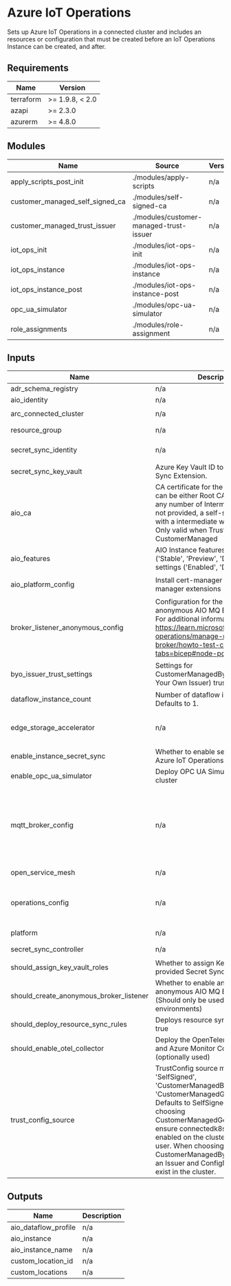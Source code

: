 <!-- BEGIN_TF_DOCS -->
<!-- markdown-table-prettify-ignore-start -->
# Azure IoT Operations

Sets up Azure IoT Operations in a connected cluster and includes
an resources or configuration that must be created before an IoT Operations
Instance can be created, and after.

## Requirements

| Name | Version |
|------|---------|
| terraform | >= 1.9.8, < 2.0 |
| azapi | >= 2.3.0 |
| azurerm | >= 4.8.0 |

## Modules

| Name | Source | Version |
|------|--------|---------|
| apply\_scripts\_post\_init | ./modules/apply-scripts | n/a |
| customer\_managed\_self\_signed\_ca | ./modules/self-signed-ca | n/a |
| customer\_managed\_trust\_issuer | ./modules/customer-managed-trust-issuer | n/a |
| iot\_ops\_init | ./modules/iot-ops-init | n/a |
| iot\_ops\_instance | ./modules/iot-ops-instance | n/a |
| iot\_ops\_instance\_post | ./modules/iot-ops-instance-post | n/a |
| opc\_ua\_simulator | ./modules/opc-ua-simulator | n/a |
| role\_assignments | ./modules/role-assignment | n/a |

## Inputs

| Name | Description | Type | Default | Required |
|------|-------------|------|---------|:--------:|
| adr\_schema\_registry | n/a | ```object({ id = string })``` | n/a | yes |
| aio\_identity | n/a | ```object({ id = string })``` | n/a | yes |
| arc\_connected\_cluster | n/a | ```object({ name = string id = string location = string })``` | n/a | yes |
| resource\_group | n/a | ```object({ name = string id = string location = string })``` | n/a | yes |
| secret\_sync\_identity | n/a | ```object({ id = string client_id = string principal_id = string })``` | n/a | yes |
| secret\_sync\_key\_vault | Azure Key Vault ID to use with Secret Sync Extension. | ```object({ name = string id = string })``` | n/a | yes |
| aio\_ca | CA certificate for the MQTT broker, can be either Root CA or Root CA with any number of Intermediate CAs. If not provided, a self-signed Root CA with a intermediate will be generated. Only valid when Trust Source is set to CustomerManaged | ```object({ root_ca_cert_pem = string ca_cert_chain_pem = string ca_key_pem = string })``` | `null` | no |
| aio\_features | AIO Instance features with mode ('Stable', 'Preview', 'Disabled') and settings ('Enabled', 'Disabled'). | ```map(object({ mode = optional(string) settings = optional(map(string)) }))``` | `null` | no |
| aio\_platform\_config | Install cert-manager and trust-manager extensions | ```object({ install_cert_manager = bool install_trust_manager = bool })``` | ```{ "install_cert_manager": true, "install_trust_manager": true }``` | no |
| broker\_listener\_anonymous\_config | Configuration for the insecure anonymous AIO MQ Broker Listener.  For additional information, refer to: <https://learn.microsoft.com/azure/iot-operations/manage-mqtt-broker/howto-test-connection?tabs=bicep#node-port> | ```object({ serviceName = string port = number nodePort = number })``` | ```{ "nodePort": 31884, "port": 18884, "serviceName": "aio-broker-anon" }``` | no |
| byo\_issuer\_trust\_settings | Settings for CustomerManagedByoIssuer (Bring Your Own Issuer) trust configuration | ```object({ issuer_name = string issuer_kind = string configmap_name = string configmap_key = string })``` | `null` | no |
| dataflow\_instance\_count | Number of dataflow instances. Defaults to 1. | `number` | `1` | no |
| edge\_storage\_accelerator | n/a | ```object({ version = string train = string diskStorageClass = string faultToleranceEnabled = bool diskMountPoint = string })``` | ```{ "diskMountPoint": "/mnt", "diskStorageClass": "", "faultToleranceEnabled": false, "train": "stable", "version": "2.4.0" }``` | no |
| enable\_instance\_secret\_sync | Whether to enable secret sync on the Azure IoT Operations instance | `bool` | `true` | no |
| enable\_opc\_ua\_simulator | Deploy OPC UA Simulator to the cluster | `bool` | `true` | no |
| mqtt\_broker\_config | n/a | ```object({ brokerListenerServiceName = string brokerListenerPort = number serviceAccountAudience = string frontendReplicas = number frontendWorkers = number backendRedundancyFactor = number backendWorkers = number backendPartitions = number memoryProfile = string serviceType = string })``` | ```{ "backendPartitions": 1, "backendRedundancyFactor": 2, "backendWorkers": 1, "brokerListenerPort": 18883, "brokerListenerServiceName": "aio-broker", "frontendReplicas": 1, "frontendWorkers": 1, "memoryProfile": "Low", "serviceAccountAudience": "aio-internal", "serviceType": "ClusterIp" }``` | no |
| open\_service\_mesh | n/a | ```object({ version = string train = string })``` | ```{ "train": "stable", "version": "1.2.10" }``` | no |
| operations\_config | n/a | ```object({ namespace = string kubernetesDistro = string version = string train = string agentOperationTimeoutInMinutes = number })``` | ```{ "agentOperationTimeoutInMinutes": 120, "kubernetesDistro": "K3s", "namespace": "azure-iot-operations", "train": "stable", "version": "1.1.19" }``` | no |
| platform | n/a | ```object({ version = string train = string })``` | ```{ "train": "preview", "version": "0.7.12" }``` | no |
| secret\_sync\_controller | n/a | ```object({ version = string train = string })``` | ```{ "train": "preview", "version": "0.8.2" }``` | no |
| should\_assign\_key\_vault\_roles | Whether to assign Key Vault roles to provided Secret Sync identity | `bool` | `true` | no |
| should\_create\_anonymous\_broker\_listener | Whether to enable an insecure anonymous AIO MQ Broker Listener. (Should only be used for dev or test environments) | `string` | `false` | no |
| should\_deploy\_resource\_sync\_rules | Deploys resource sync rules if set to true | `bool` | `false` | no |
| should\_enable\_otel\_collector | Deploy the OpenTelemetry Collector and Azure Monitor ConfigMap (optionally used) | `bool` | `true` | no |
| trust\_config\_source | TrustConfig source must be one of 'SelfSigned', 'CustomerManagedByoIssuer' or 'CustomerManagedGenerateIssuer'. Defaults to SelfSigned. When choosing CustomerManagedGenerateIssuer, ensure connectedk8s proxy is enabled on the cluster for current user. When choosing CustomerManagedByoIssuer, ensure an Issuer and ConfigMap resources exist in the cluster. | `string` | `"SelfSigned"` | no |

## Outputs

| Name | Description |
|------|-------------|
| aio\_dataflow\_profile | n/a |
| aio\_instance | n/a |
| aio\_instance\_name | n/a |
| custom\_location\_id | n/a |
| custom\_locations | n/a |
<!-- markdown-table-prettify-ignore-end -->
<!-- END_TF_DOCS -->
